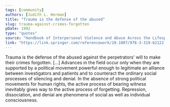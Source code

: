 ```yaml
---
tags: [community]
authors: [Judith L. Herman]
title: "Trauma is the defense of the abused"
slug: trauma-against-crimes-forgotten
pDate: 1992
type: "quotes"
source: "Handbook of Interpersonal Violence and Abuse Across the Lifespan"
link: "https://link.springer.com/referencework/10.1007/978-3-319-62122-7"
---
```


Trauma is the defense of the abused against the perpetrators’ will to make their crimes forgotten. […] Advances in the field occur only when they are supported by a political movement powerful enough to legitimate an alliance between investigators and patients and to counteract the ordinary social processes of silencing and denial. In the absence of strong political movements for human rights, the active process of bearing witness inevitably gives way to the active process of forgetting. Repression, dissociation, and denial are phenomena of social as well as individual consciousness.